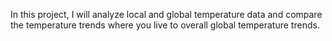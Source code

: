 In this project, I will analyze local and global temperature data and compare the temperature trends where you live to overall global temperature trends.
